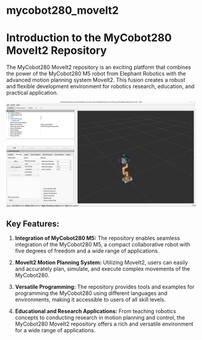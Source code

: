 # mycobot280_movelt2

# Introduction to the MyCobot280 MoveIt2 Repository

The MyCobot280 MoveIt2 repository is an exciting platform that combines the power of the MyCobot280 M5 robot from Elephant Robotics with the advanced motion planning system MoveIt2. This fusion creates a robust and flexible development environment for robotics research, education, and practical application.

![Texto alternativo](images/mycobot.png)

## Key Features:

1. **Integration of MyCobot280 M5:** The repository enables seamless integration of the MyCobot280 M5, a compact collaborative robot with five degrees of freedom and a wide range of applications.

2. **MoveIt2 Motion Planning System:** Utilizing MoveIt2, users can easily and accurately plan, simulate, and execute complex movements of the MyCobot280.

3. **Versatile Programming:** The repository provides tools and examples for programming the MyCobot280 using different languages and environments, making it accessible to users of all skill levels.

4. **Educational and Research Applications:** From teaching robotics concepts to conducting research in motion planning and control, the MyCobot280 MoveIt2 repository offers a rich and versatile environment for a wide range of applications.


